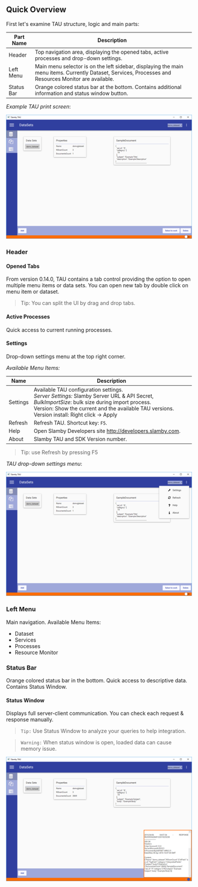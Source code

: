 ## Quick Overview

First let's examine TAU structure, logic and main parts:

Part Name   |   Description
--- |   ---
Header  |   Top navigation area, displaying the opened tabs, active processes and drop-down settings.
Left Menu   |   Main menu selector is on the left sidebar, displaying the main menu items. Currently Dataset, Services, Processes and Resources Monitor are available.
Status Bar   |   Orange colored status bar at the bottom. Contains additional information and status window button.

*Example TAU print screen*:

![Demo Image2](img/main.png)

### Header

#### Opened Tabs

From version 0.14.0, TAU contains a tab control providing the option to open multiple menu items or data sets. You can open new tab by double click on menu item or dataset.

> Tip: You can split the UI by drag and drop tabs.


#### Active Processes

Quick access to current running processes.

#### Settings

Drop-down settings menu at the top right corner.

*Available Menu Items:*

Name    |   Description
--- |   ---
Settings    |   Available TAU configuration settings.<br/>*Server Settings:* Slamby Server URL & API Secret,<br/>*BulkImportSize*: bulk size during import process.<br/>Version: Show the current and the available TAU versions. Version install: Right click -> Apply
Refresh |   Refresh TAU. Shortcut key: `F5`.
Help    |   Open Slamby Developers site http://developers.slamby.com.
About   |   Slamby TAU and SDK Version number.

> Tip: use Refresh by pressing F5

*TAU drop-down settings menu*:

![Demo Image2](img/header_dropdown.png)

### Left Menu

Main navigation. Available Menu Items:
- Dataset
- Services
- Processes
- Resource Monitor

### Status Bar

Orange colored status bar in the bottom. Quick access to descriptive data. Contains Status Window.

#### Status Window

Displays full server-client communication. You can check each request & response manually.

> `Tip:` Use Status Window to analyze your queries to help integration.

> `Warning:` When status window is open, loaded data can cause memory issue.

![Demo Image2](img/status_window.png)